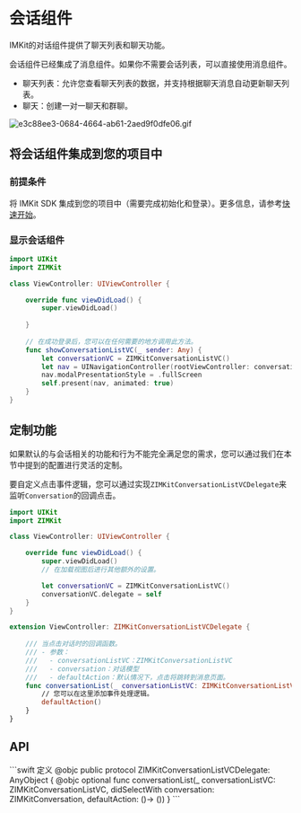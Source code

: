 # 会话组件

IMKit的对话组件提供了聊天列表和聊天功能。

<Note title="说明">会话组件已经集成了消息组件。如果你不需要会话列表，可以直接使用消息组件。</Note>

- 聊天列表：允许您查看聊天列表的数据，并支持根据聊天消息自动更新聊天列表。
- 聊天：创建一对一聊天和群聊。











<ZIMKitChatInfo />

<Frame width="200" height="auto" caption="">
    <img src="https://media-resource.spreading.io/docuo/workspace735/535aa5d0e4329361d2ee094d9a68f56d/15ff969bd0.gif" alt="e3c88ee3-0684-4664-ab61-2aed9f0dfe06.gif"/>
</Frame>

## 将会话组件集成到您的项目中

### 前提条件

将 IMKit SDK 集成到您的项目中（需要完成初始化和登录）。更多信息，请参考[快速开始](/in-app-chat-kit-ios/quick-start)。
<ZIMKItComponentPrefixInfoNew/>

### 显示会话组件

```swift ViewController.swift {1,2,13-16}
import UIKit
import ZIMKit

class ViewController: UIViewController {

    override func viewDidLoad() {
        super.viewDidLoad()
        
    }
    
    // 在成功登录后，您可以在任何需要的地方调用此方法。
    func showConversationListVC(_ sender: Any) {
        let conversationVC = ZIMKitConversationListVC()
        let nav = UINavigationController(rootViewController: conversationVC)
        nav.modalPresentationStyle = .fullScreen
        self.present(nav, animated: true)
    }
}
```

## 定制功能

如果默认的与会话相关的功能和行为不能完全满足您的需求，您可以通过我们在本节中提到的配置进行灵活的定制。

<Accordion title="自定义点击事件" defaultOpen="false">

要自定义点击事件逻辑，您可以通过实现`ZIMKitConversationListVCDelegate`来监听`Conversation`的回调点击。

```swift ViewController.swift {22-24}
import UIKit
import ZIMKit

class ViewController: UIViewController {

    override func viewDidLoad() {
        super.viewDidLoad()
        // 在加载视图后进行其他额外的设置。

        let conversationVC = ZIMKitConversationListVC()
        conversationVC.delegate = self
    }
}

extension ViewController: ZIMKitConversationListVCDelegate {
    
    /// 当点击对话时的回调函数。
    /// - 参数：
    ///   - conversationListVC：ZIMKitConversationListVC
    ///   - conversation：对话模型
    ///   - defaultAction：默认情况下，点击将跳转到消息页面。
    func conversationList(_ conversationListVC: ZIMKitConversationListVC, didSelectWith conversation: ZIMKitConversation, defaultAction: () -> ()) {
        // 您可以在这里添加事件处理逻辑。
        defaultAction()
    }
}
```

</Accordion>

## API


<Accordion title="ZIMKitConversationListVCDelegate" defaultOpen="false">
```swift 定义
@objc public protocol ZIMKitConversationListVCDelegate: AnyObject {
    @objc optional
    func conversationList(_ conversationListVC: ZIMKitConversationListVC,
                          didSelectWith conversation: ZIMKitConversation,
                          defaultAction: ()-> ())
}
```
</Accordion>